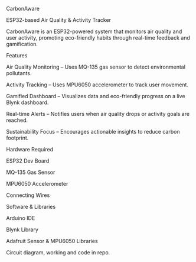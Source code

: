 CarbonAware

ESP32-based Air Quality & Activity Tracker

CarbonAware is an ESP32-powered system that monitors air quality and user activity, promoting eco-friendly habits through real-time feedback and gamification.

Features

Air Quality Monitoring – Uses MQ-135 gas sensor to detect environmental pollutants.

Activity Tracking – Uses MPU6050 accelerometer to track user movement.

Gamified Dashboard – Visualizes data and eco-friendly progress on a live Blynk dashboard.

Real-time Alerts – Notifies users when air quality drops or activity goals are reached.

Sustainability Focus – Encourages actionable insights to reduce carbon footprint.

Hardware Required

ESP32 Dev Board

MQ-135 Gas Sensor

MPU6050 Accelerometer

Connecting Wires

Software & Libraries

Arduino IDE

Blynk Library

Adafruit Sensor & MPU6050 Libraries



Circuit diagram, working and code in repo.
